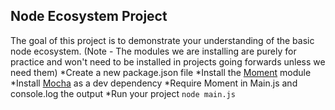 ## Node Ecosystem Project
The goal of this project is to demonstrate your understanding of the basic node ecosystem.
(Note - The modules we are installing are purely for practice and won't need to be installed in projects going forwards unless we need them)
*Create a new package.json file
*Install the [Moment](https://www.npmjs.com/package/moment) module
*Install [Mocha](https://www.npmjs.com/package/mocha) as a dev dependency
*Require Moment in Main.js and console.log the output
*Run your project `node main.js`
